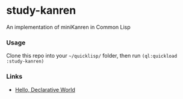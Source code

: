 # study-kanren

An implementation of miniKanren in Common Lisp

### Usage

Clone this repo into your `~/quicklisp/` folder, then run `(ql:quickload :study-kanren)`

### Links
- [Hello, Declarative World](https://www.infoq.com/presentations/declarative-programming/)
